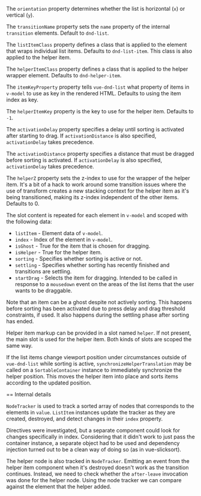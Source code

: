 The `orientation` property determines whether the list is horizontal (`x`) or vertical (`y`).

The `transitionName` property sets the `name` property of the internal `transition` elements. Default to `dnd-list`.

The `listItemClass` property defines a class that is applied to the element that wraps individual list items. Defaults to `dnd-list-item`. This class is also applied to the helper item.

The `helperItemClass` property defines a class that is applied to the helper wrapper element. Defaults to `dnd-helper-item`.

The `itemKeyProperty` property tells `vue-dnd-list` what property of items in `v-model` to use as key in the rendered HTML. Defaults to using the item index as key.

The `helperItemKey` property is the key to use for the helper item. Defaults to `-1`.

The `activationDelay` property specifies a delay until sorting is activated after starting to drag. If `activationDistance` is also specified, `activationDelay` takes precedence.

The `activationDistance` property specifies a distance that must be dragged before sorting is activated. If `activationDelay` is also specified, `activationDelay` takes precedence.

The `helperZ` property sets the z-index to use for the wrapper of the helper item. It's a bit of a hack to work around some transition issues where the use of transform creates a new stacking context for the helper item as it's being transitioned, making its z-index independent of the other items. Defaults to 0.

The slot content is repeated for each element in `v-model` and scoped with the following data:

* `listItem` - Element data of `v-model`.
* `index` - Index of the element in `v-model`.
* `isGhost` - True for the item that is chosen for dragging.
* `isHelper` - True for the helper item.
* `sorting` - Specifies whether sorting is active or not.
* `settling` - Specifies whether sorting has recently finished and transitions are settling.
* `startDrag` - Selects the item for dragging. Intended to be called in response to a `mousedown` event on the areas of the list items that the user wants to be draggable.

Note that an item can be a ghost despite not actively sorting. This happens before sorting has been activated due to press delay and drag threshold constraints, if used. It also happens during the settling phase after sorting has ended.

Helper item markup can be provided in a slot named `helper`. If not present, the main slot is used for the helper item. Both kinds of slots are scoped the same way.

If the list items change viewport position under circumstances outside of `vue-dnd-list` while sorting is active, `synchronizeHelperTranslation` may be called on a `SortableContainer` instance to immediately synchronize the helper position. This moves the helper item into place and sorts items according to the updated position.

== Internal details

`NodeTracker` is used to track a sorted array of nodes that corresponds to the elements in `value`. `ListItem` instances update the tracker as they are created, destroyed, and detect changes in their `index` property.

Directives were investigated, but a separate component could look for changes specifically in index. Considering that it didn't work to just pass the container instance, a separate object had to be used and dependency injection turned out to be a clean way of doing so (as in vue-slicksort).

The helper node is also tracked in `NodeTracker`. Emitting an event from the helper item component when it's destroyed doesn't work as the transition continues. Instead, we need to check whether the `after-leave` invocation was done for the helper node. Using the node tracker we can compare against the element that the helper added.
